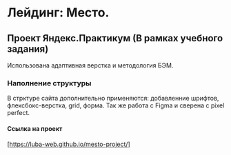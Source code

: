 # Лейдинг: Место.

## Проект Яндекс.Практикум (В рамках учебного задания)
Использована адаптивная верстка и методология БЭМ.

### Наполнение структуры
В стрктуре сайта дополнительно применяются: добавленние шрифтов, флексбокс-верстка, grid, форма.
Так же работа с Figma и сверена с pixel perfect.

#### Ссылка на проект
[https://luba-web.github.io/mesto-project/]
